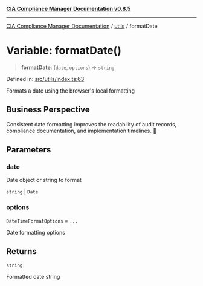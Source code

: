 [**CIA Compliance Manager Documentation v0.8.5**](../../README.md)

***

[CIA Compliance Manager Documentation](../../modules.md) / [utils](../README.md) / formatDate

# Variable: formatDate()

> **formatDate**: (`date`, `options`) => `string`

Defined in: [src/utils/index.ts:63](https://github.com/Hack23/cia-compliance-manager/blob/3ae0301247f765ba03c8c0fe645db4718bb8af76/src/utils/index.ts#L63)

Formats a date using the browser's local formatting

## Business Perspective

Consistent date formatting improves the readability of audit records,
compliance documentation, and implementation timelines. 📅

## Parameters

### date

Date object or string to format

`string` | `Date`

### options

`DateTimeFormatOptions` = `...`

Date formatting options

## Returns

`string`

Formatted date string
